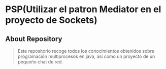 # PSP(Utilizar el patron Mediator en el proyecto de Sockets)
## About Repository
> Este repositorio recoge todos los conocimientos obtenidos sobre programación multiprocesos en java, así como un proyecto de un pequeño chat de red.
